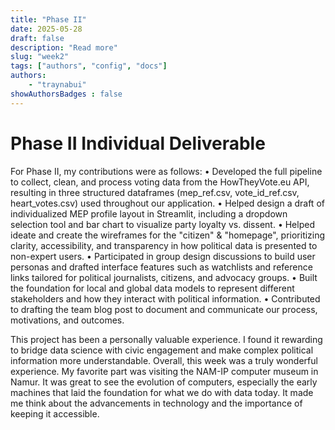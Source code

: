 ```yaml
---
title: "Phase II"
date: 2025-05-28
draft: false 
description: "Read more"
slug: "week2"
tags: ["authors", "config", "docs"]
authors: 
    - "traynabui"
showAuthorsBadges : false
---
```

# Phase II Individual Deliverable
For Phase II, my contributions were as follows:
	•	Developed the full pipeline to collect, clean, and process voting data from the HowTheyVote.eu API, resulting in three structured dataframes (mep_ref.csv, vote_id_ref.csv, heart_votes.csv) used throughout our application.
	•	Helped design a draft of individualized MEP profile layout in Streamlit, including a dropdown selection tool and bar chart to visualize party loyalty vs. dissent.
	•	Helped ideate and create the wireframes for the "citizen" & "homepage", prioritizing clarity, accessibility, and transparency in how political data is presented to non-expert users.
	•	Participated in group design discussions to build user personas and drafted interface features such as watchlists and reference links tailored for political journalists, citizens, and advocacy groups.
	•	Built the foundation for local and global data models to represent different stakeholders and how they interact with political information.
	•	Contributed to drafting the team blog post to document and communicate our process, motivations, and outcomes.

This project has been a personally valuable experience. I found it rewarding to bridge data science with civic engagement and make complex political information more understandable. Overall, this week was a truly wonderful experience. My favorite part was visiting the NAM-IP computer museum in Namur. It was great to see the evolution of computers, especially the early machines that laid the foundation for what we do with data today. It made me think about the advancements in technology and the importance of keeping it accessible.
